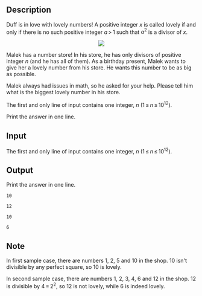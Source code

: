 ## Description

<div><p>Duff is in love with lovely numbers! A positive integer <span class="tex-span"><i>x</i></span> is called <span class="tex-font-style-it">lovely</span> if and only if there is no such positive integer <span class="tex-span"><i>a</i> &gt; 1</span> such that <span class="tex-span"><i>a</i><sup class="upper-index">2</sup></span> is a divisor of <span class="tex-span"><i>x</i></span>.</p><center> <img class="tex-graphics" src="file://uvLrfNAq.png" style="max-width: 100.0%;max-height: 100.0%;"> </center><p>Malek has a number store! In his store, he has only divisors of positive integer <span class="tex-span"><i>n</i></span> (and he has all of them). As a birthday present, Malek wants to give her a <span class="tex-font-style-it">lovely</span> number from his store. He wants this number to be as big as possible.</p><p>Malek always had issues in math, so he asked for your help. Please tell him what is the biggest lovely number in his store.</p></div><div class="input-specification"><p>The first and only line of input contains one integer, <span class="tex-span"><i>n</i></span> (<span class="tex-span">1 ≤ <i>n</i> ≤ 10<sup class="upper-index">12</sup></span>).</p></div><div class="output-specification"><p>Print the answer in one line.</p></div>

## Input

<p>The first and only line of input contains one integer, <span class="tex-span"><i>n</i></span> (<span class="tex-span">1 ≤ <i>n</i> ≤ 10<sup class="upper-index">12</sup></span>).</p>

## Output

<p>Print the answer in one line.</p>





```input1
10

```




```input2
12

```




```output1
10

```




```output2
6

```



## Note

<p>In first sample case, there are numbers 1, 2, 5 and 10 in the shop. 10 isn't divisible by any perfect square, so 10 is <span class="tex-font-style-it">lovely</span>.</p><p>In second sample case, there are numbers 1, 2, 3, 4, 6 and 12 in the shop. 12 is divisible by <span class="tex-span">4 = 2<sup class="upper-index">2</sup></span>, so 12 is not <span class="tex-font-style-it">lovely</span>, while 6 is indeed <span class="tex-font-style-it">lovely</span>.</p>
